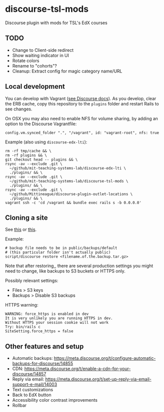 # discourse-tsl-mods
Discourse plugin with mods for TSL's EdX courses

## TODO
- Change to Client-side redirect
- Show waiting indicator in UI
- Rotate colors
- Rename to "cohorts"?
- Cleanup: Extract config for magic category name/URL



## Local development
You can develop with Vagrant ([see Discourse docs](https://github.com/discourse/discourse/blob/master/docs/VAGRANT.md)).  As you develop, clear the ERB cache, copy this repository to the `plugins` folder and restart Rails to see changes.

On OSX you may also need to enable NFS for volume sharing, by adding an option to the Discourse Vagrantfile:

```
config.vm.synced_folder ".", "/vagrant", id: "vagrant-root", nfs: true
```

Example (also using `discourse-edx-lti`):
```
rm -rf tmp/cache && \
rm -rf plugins && \
git checkout head -- plugins && \
rsync -av --exclude .git \
  ~/github/mit-teaching-systems-lab/discourse-edx-lti \
  ./plugins/ && \
rsync -av --exclude .git \
  ~/github/mit-teaching-systems-lab/discourse-tsl-mods \
  ./plugins/ && \
rsync -av --exclude .git \
  ~/github/Mittineague/discourse-plugin-outlet-locations \
  ./plugins/ && \
vagrant ssh -c 'cd /vagrant && bundle exec rails s -b 0.0.0.0'
```


## Cloning a site
See [this](https://meta.discourse.org/t/move-your-discourse-instance-to-a-different-server/15721/20) or [this](https://meta.discourse.org/t/is-there-any-way-to-restore-your-site-from-backup-in-the-terminal/42377/2).

Example:
```
# backup file needs to be in public/backups/default
# (this particular folder isn't actually public)
script/discourse restore <filename.of.the.backup.tar.gz>
```

Note that after restoring,, there are several production settings you might need to change, like backups to S3 buckets or HTTPS only.

Possibly relevant settings:
- Files > S3 keys
- Backups > Disable S3 backups

HTTPS warning:
```
WARNING: force_https is enabled in dev
It is very unlikely you are running HTTPS in dev.
Without HTTPS your session cookie will not work
Try: bin/rails c
SiteSetting.force_https = false
```

## Other features and setup
- Automatic backups: https://meta.discourse.org/t/configure-automatic-backups-for-discourse/14855
- CDN: https://meta.discourse.org/t/enable-a-cdn-for-your-discourse/14857
- Reply via email: https://meta.discourse.org/t/set-up-reply-via-email-support-e-mail/14003
- Text customizations
- Back to EdX button
- Accessibility color contrast improvements
- Rollbar
